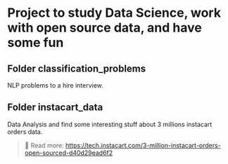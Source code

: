 # Project to study Data Science, work with open source data, and have some fun

## Folder classification_problems

NLP problems to a hire interview. 

## Folder instacart_data

Data Analysis and find some interesting stuff about 3 millions instacart orders data.

> :closed_book: Read more: https://tech.instacart.com/3-million-instacart-orders-open-sourced-d40d29ead6f2
